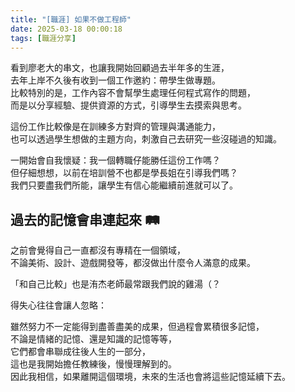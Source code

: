 ```yaml
---
title: "[職涯] 如果不做工程師"
date: 2025-03-18 00:00:18
tags: [職涯分享]
---
```


<!-- truncate -->

看到廖老大的串文，也讓我開始回顧過去半年多的生涯，  
去年上岸不久後有收到一個工作邀約：帶學生做專題。  
比較特別的是，工作內容不會幫學生處理任何程式寫作的問題，  
而是以分享經驗、提供資源的方式，引導學生去摸索與思考。  

<!-- more -->
 
這份工作比較像是在訓練多方對齊的管理與溝通能力，  
也可以透過學生想做的主題方向，刺激自己去研究一些沒碰過的知識。  

一開始會自我懷疑：我一個轉職仔能勝任這份工作嗎？  
但仔細想想，以前在培訓營不也都是學長姐在引導我們嗎？  
我們只要盡我們所能，讓學生有信心能繼續前進就可以了。  

## 過去的記憶會串連起來 🛤️ 

之前會覺得自己一直都沒有專精在一個領域，  
不論美術、設計、遊戲開發等，都沒做出什麼令人滿意的成果。  

「和自己比較」也是洧杰老師最常跟我們說的雞湯（？  

得失心往往會讓人忽略：  

雖然努力不一定能得到盡善盡美的成果，但過程會累積很多記憶，  
不論是情緒的記憶、還是知識的記憶等等，  
它們都會串聯成往後人生的一部分，  
這也是我開始擔任教練後，慢慢理解到的。  
因此我相信，如果離開這個環境，未來的生活也會將這些記憶延續下去。  